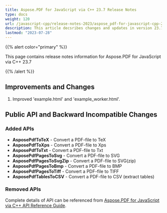 ```yaml
---
title: Aspose.PDF for JavaScript via C++ 23.7 Release Notes
type: docs
weight: 120
url: /javascript-cpp/release-notes-2023/aspose_pdf-for-javascript-cpp-23-7-release-notes/
description: This article decsribes changes and updates in version 23.7 of Aspose.PDF for JavaScript via C++
lastmod: "2023-07-28"
---
```


{{% alert color="primary" %}}

This page contains release notes information for Aspose.PDF for JavaScript via C++ 23.7

{{% /alert %}}

## Improvements and Changes

1. Improved 'example.html' and 'example_worker.html'.

## Public API and Backward Incompatible Changes

### Added APIs

* **AsposePdfToTeX** - Convert a PDF-file to TeX
* **AsposePdfToXps** - Convert a PDF-file to Xps
* **AsposePdfToTxt** - Convert a PDF-file to Txt
* **AsposePdfPagesToSvg** - Convert a PDF-file to SVG
* **AsposePdfPagesToSvgZip** - Convert a PDF-file to SVG(zip)
* **AsposePdfPagesToBmp** - Convert a PDF-file to BMP
* **AsposePdfPagesToTiff** - Convert a PDF-file to TIFF
* **AsposePdfTablesToCSV** - Convert a PDF-file to CSV (extract tables)

### Removed APIs

Complete details of API can be referenced from [Aspose.PDF for JavaScript via C++ API Reference Guide](https://reference.aspose.com/pdf/javascript-cpp/).